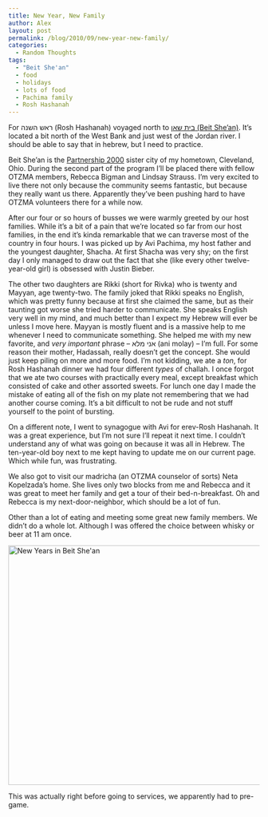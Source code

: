 ```yaml
---
title: New Year, New Family
author: Alex
layout: post
permalink: /blog/2010/09/new-year-new-family/
categories:
  - Random Thoughts
tags:
  - "Beit She'an"
  - food
  - holidays
  - lots of food
  - Pachima family
  - Rosh Hashanah
---
```

For ראש השנה‎ (Rosh Hashanah) voyaged north to [בית שאן (Beit She&#8217;an)][1]. It&#8217;s located a bit north of the West Bank and just west of the Jordan river. I should be able to say that in hebrew, but I need to practice.

Beit She&#8217;an is the [Partnership 2000][2] sister city of my hometown, Cleveland, Ohio. During the second part of the program I&#8217;ll be placed there with fellow OTZMA members, Rebecca Bigman and Lindsay Strauss. I&#8217;m very excited to live there not only because the community seems fantastic, but because they really want us there. Apparently they&#8217;ve been pushing hard to have OTZMA volunteers there for a while now.<!--more-->

After our four or so hours of busses we were warmly greeted by our host families. While it&#8217;s a bit of a pain that we&#8217;re located so far from our host families, in the end it&#8217;s kinda remarkable that we can traverse most of the country in four hours. I was picked up by Avi Pachima, my host father and the youngest daughter, Shacha. At first Shacha was very shy; on the first day I only managed to draw out the fact that she (like every other twelve-year-old girl) is obsessed with Justin Bieber. 

The other two daughters are Rikki (short for Rivka) who is twenty and Mayyan, age twenty-two. The family joked that Rikki speaks no English, which was pretty funny because at first she claimed the same, but as their taunting got worse she tried harder to communicate. She speaks English very well in my mind, and much better than I expect my Hebrew will ever be unless I move here. Mayyan is mostly fluent and is a massive help to me whenever I need to communicate something. She helped me with my new favorite, and *very important* phrase &#8211; אני מלא (ani molay) &#8211; I&#8217;m full. For some reason their mother, Hadassah, really doesn&#8217;t get the concept. She would just keep piling on more and more food. I&#8217;m not kidding, we ate a *ton*, for Rosh Hashanah dinner we had four different *types* of challah. I once forgot that we ate two courses with practically every meal, except breakfast which consisted of cake and other assorted sweets. For lunch one day I made the mistake of eating all of the fish on my plate not remembering that we had another course coming. It&#8217;s a bit difficult to not be rude and not stuff yourself to the point of bursting. 

On a different note, I went to synagogue with Avi for erev-Rosh Hashanah. It was a great experience, but I&#8217;m not sure I&#8217;ll repeat it next time. I couldn&#8217;t understand any of what was going on because it was all in Hebrew. The ten-year-old boy next to me kept having to update me on our current page. Which while fun, was frustrating.

We also got to visit our madricha (an OTZMA counselor of sorts) Neta Kopelzada&#8217;s home. She lives only two blocks from me and Rebecca and it was great to meet her family and get a tour of their bed-n-breakfast. Oh and Rebecca is my next-door-neighbor, which should be a lot of fun.

Other than a lot of eating and meeting some great new family members. We didn&#8217;t do a whole lot. Although I was offered the choice between whisky or beer at 11 am once.

<a href="https://www.flickr.com/photos/kadis/5006296794" title="New Years in Beit She&#x27;an by Alex K, on Flickr"><img src="https://c1.staticflickr.com/5/4149/5006296794_9a6b324320_z.jpg" width="640" height="480" alt="New Years in Beit She&#x27;an"></a>

This was actually right before going to services, we apparently had to pre-game.

 [1]: https://en.wikipedia.org/wiki/Beit_She'an
 [2]: http://www.jafi.org.il/JewishAgency/English/Israel/Partnerships/Regions/Beitshean